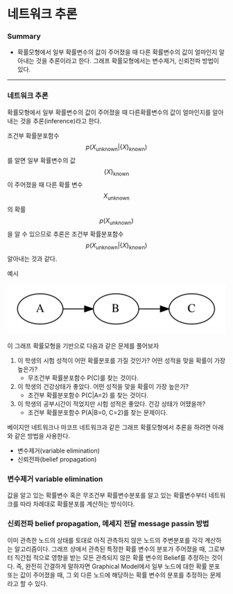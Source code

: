<script> MathJax.Hub.Queue(["Typeset", MathJax.Hub]); </script>

# 네트워크 추론

### Summary

- 확률모형에서 일부 확률변수의 값이 주어졌을 때 다른 확률변수의 값이 얼마인지 알아내는 것을 추론이라고 한다. 그래프 확률모형에서는 변수제거, 신뢰전파 방법이 있다. 
________________________

### 네트워크 추론

확률모형에서 일부 확률변수의 값이 주어졌을 때 다른확률변수의 값이 얼마인지를 알아내는 것을 추론(inference)라고 한다. 

조건부 확률분포함수 $$p(X_{\text{unknown}}|\{X\}_{\text{known}})$$를 알면 일부 확률변수의 값 $$\{X\}_{\text{known}}$$ 이 주어졌을 때 다른 확률 변수 $$X_{\text{unknown}}$$ 의 확률 $$p(X_{\text{unknown}})$$ 을 알 수 있으므로 추론은 조건부 확률분포함수 $$p(X_{\text{unknown}}|\{X\}_{\text{known}})$$ 알아내는 것과 같다. 

예시 

![image-20200308224123973](../../../resource/img/image-20200308224123973.png)

이 그래프 확률모형을 기반으로 다음과 같은 문제를 풀어보자
1. 이 학생의 시험 성적이 어떤 확률분포를 가질 것인가? 어떤 성적을 맞을 확률이 가장 높은가?
    - 무조건부 확률분포함수 P(C)를 찾는 것이다.
2. 이 학생의 건강상태가 좋았다. 어떤 성적을 맞을 확률이 가장 높은가?
    - 조건부 확률분포함수 P(C|A=2) 를 찾는 것이다.
3. 이 학생의 공부시간이 적었지만 시험 성적은 좋았다. 건강 상태가 어땠을까?
    - 조건부 확률분포함수 P(A|B=0, C=2)를 찾는 문제이다. 

베이지안 네트워크나 마코프 네트워크과 같은 그래프 확률모형에서 추론을 하려면 아래와 같은 방법을 사용한다. 
- 변수제거(variable elimination)
- 신뢰전파(belief propagation) 

### 변수제거 variable elimination
값을 알고 있는 확률변수 혹은 무조건부 확률변수분포를 알고 있는 확률변수부터 네트워크를 따라 차례대로 확률분포를 계산하는 방식이다.

### 신뢰전파 belief propagation, 메세지 전달 message passin 방법
이미 관측한 노드의 상태를 토대로 아직 관측하지 않은 노드의 주변분포를 각각 계산하는 알고리즘이다. 그래프 상에서 관측된 특정한 확률 변수의 분포가 주어졌을 때, 그로부터 직간접 적으로 영향을 받는 모든 관측되지 않은 확률 변수의 Belief를 추정하는 것이다. 즉, 완전히 간결하게 말하자면 Graphical Model에서 일부 노드에 대한 확률 분포 또는 값이 주어졌을 때, 그 외 다른 노드에 해당하는 확률 변수의 분포를 추정하는 문제라고 할 수 있다. 

  